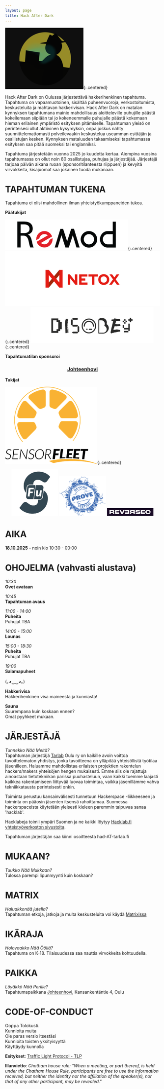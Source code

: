 ```yaml
---
layout: page
title: Hack After Dark
---
```

![Hack After Dark logo](/assets/img/HackDark.png){:.centered}

Hack After Dark on Oulussa järjestettävä hakkerihenkinen tapahtuma. Tapahtuma on vapaamuotoinen, sisältää puheenvuoroja, verkostoitumista, keskusteluita ja mahtavan hakkerivisan. Hack After Dark on matalan kynnyksen tapahtumana mainio mahdollisuus aloitteleville puhujille päästä kokeilemaan siipiään tai jo kokeneemmalle puhujalle päästä kokemaan hieman erilainen ympäristö esityksen pitämiselle. Tapahtuman yleisö on perinteisesi ollut aktiivinen kysymyksin, onpa joskus nähty suunnittelemattomasti polveilevaakin keskustelua useamman esittäjän ja osallistujan kesken. Kynnyksen mataluuden takaamiseksi tapahtumassa esityksen saa pitää suomeksi tai englanniksi.

Tapahtuma järjestetään vuonna 2025 jo kuudetta kertaa. Aiempina vuosina tapahtumassa on ollut noin 80 osallistujaa, puhujaa ja järjestäjää. Järjestäjä tarjoaa päivän aikana ruoan (sponsoritilanteesta riippuen) ja kevyitä virvokkeita, kisajuomat saa jokainen tuoda mukanaan.


# TAPAHTUMAN TUKENA

Tapahtuma ei olisi mahdollinen ilman yhteistyökumppaneiden tukea. 

**Päätukijat**  

![Remod](/assets/img/HAD2025/Remod.png){:.centered}
![Netox](/assets/img/HAD2025/Netox-Horizontal-50.png){:.centered}
![Disobey](/assets/img/HAD2025/disobey.png){:.centered}

**Tapahtumatilan sponsoroi**  

<center><h3><a href="https://www.johteenhovi.fi/">Johteenhovi</a></h3></center>

**Tukijat**  

![SensorFleet](/assets/img/HAD2025/sensorfleet.png){:.centered}

<center>
<img src="/assets/img/HAD2025/SensorFu.png" width="30%">
<img src="/assets/img/HAD2025/Prove.png" width="30%">
<img src="/assets/img/HAD2025/reversec.png" width="30%">
</center>


# AIKA
**18.10.2025** - noin klo 10:30 - 00:00

# OHOJELMA (vahvasti alustava)

*10:30*  
**Ovet avataan**

*10:45*  
**Tapahtuman avaus**  

*11:00 - 14:00*  
**Puheita**  
Puhujat TBA

*14:00 - 15:00*  
**Lounas**  

*15:00 - 18:30*  
**Puheita**  
Puhujat TBA


*19:00*  
**Salamapuheet**

(｡◕‿‿◕｡)

**Hakkerivisa**  
Hakkerihenkinen visa maineesta ja kunniasta!

**Sauna**  
Suurempana kuin koskaan ennen?  
Omat pyyhkeet mukaan.

# JÄRJESTÄJÄ
*Tunnekko Nää Meitä?*  
Tapahtuman järjestäjä [Tarlab](http://tarlab.fi/) Oulu ry on kaikille avoin voittoa tavoittelematon yhdistys, jonka tavoitteena on ylläpitää yhteisöllistä työtilaa jäsenilleen. Haluamme mahdollistaa erilaisten projektien rakentelun hackers/makers yhteisöjen hengen mukaisesti. Emme siis ole rajattuja ainoastaan tietotekniikan parissa puuhasteluun, vaan kaikki tuemme laajasti kaikkea rakentamiseen liittyvää luovaa toimintaa, vaikka jäsenillämme vahva tekniikkatausta perinteisesti onkin.
 
Toiminta perustuu kansainvälisesti tunnetuun Hackerspace -liikkeeseen ja toiminta on pääosin jäsenten itsensä rahoittamaa. Suomessa hackerspaceista käytetään yleisesti kieleen paremmin taipuvaa sanaa 'hacklab'.

Hacklabeja toimii ympäri Suomen ja ne kaikki löytyy [Hacklab.fi yhteistyöverkoston sivustolta](https://hacklab.fi/).

Tapahtuman järjestäjän saa kiinni osoitteesta had-AT-tarlab.fi

# MUKAAN?
*Tuukko Nää Mukkaan?*  
Tulossa parempi lipunmyynti kuin koskaan?

# MATRIX
*Haluakkonää jutella?*  
Tapahtuman etkoja, jatkoja ja muita keskusteluita voi käydä [Matrixissa](https://matrix.to/#/#had2025:hacklab.fi)

# IKÄRAJA
*Holovaakko Nää Ööliä?*  
Tapahtuma on K-18.
Tilaisuudessa saa nauttia virvokkeita kohtuudella.

# PAIKKA
*Löyäkkö Nää Perille?*  
Tapahtumapaikkana [Johteenhovi](https://www.openstreetmap.org/search?query=johteenhovi%20oulu#map=19/65.01442/25.43256), Kansankentäntie 4, Oulu

# CODE-OF-CONDUCT
Ooppa Tolokusti.  
Kunnioita muita  
Ole paras versio itsestäsi  
Kunnioita toisten yksityisyyttä  
Käyttäydy kunnolla  

**Esitykset**: [Traffic Light Protocol - TLP](https://en.wikipedia.org/wiki/Traffic_Light_Protocol)

**Illanvietto**:
*Chatham house rule: "When a meeting, or part thereof, is held under the Chatham House Rule, participants are free to use the information received, but neither the identity nor the affiliation of the speaker(s), nor that of any other participant, may be revealed."*
